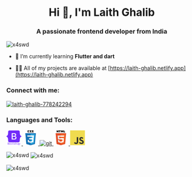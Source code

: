 <h1 align="center">Hi 👋, I'm Laith Ghalib</h1>
<h3 align="center">A passionate frontend developer from India</h3>

<p align="left"> <img src="https://komarev.com/ghpvc/?username=x4swd&label=Profile%20views&color=0e75b6&style=flat" alt="x4swd" /> </p>

- 🌱 I’m currently learning **Flutter and dart**

- 👨‍💻 All of my projects are available at [https://laith-ghalib.netlify.app](https://laith-ghalib.netlify.app)

<h3 align="left">Connect with me:</h3>
<p align="left">
<a href="https://linkedin.com/in/laith-ghalib-778242294" target="blank"><img align="center" src="https://raw.githubusercontent.com/rahuldkjain/github-profile-readme-generator/master/src/images/icons/Social/linked-in-alt.svg" alt="laith-ghalib-778242294" height="30" width="40" /></a>
</p>

<h3 align="left">Languages and Tools:</h3>
<p align="left"> <a href="https://getbootstrap.com" target="_blank" rel="noreferrer"> <img src="https://raw.githubusercontent.com/devicons/devicon/master/icons/bootstrap/bootstrap-plain-wordmark.svg" alt="bootstrap" width="40" height="40"/> </a> <a href="https://www.w3schools.com/css/" target="_blank" rel="noreferrer"> <img src="https://raw.githubusercontent.com/devicons/devicon/master/icons/css3/css3-original-wordmark.svg" alt="css3" width="40" height="40"/> </a> <a href="https://git-scm.com/" target="_blank" rel="noreferrer"> <img src="https://www.vectorlogo.zone/logos/git-scm/git-scm-icon.svg" alt="git" width="40" height="40"/> </a> <a href="https://www.w3.org/html/" target="_blank" rel="noreferrer"> <img src="https://raw.githubusercontent.com/devicons/devicon/master/icons/html5/html5-original-wordmark.svg" alt="html5" width="40" height="40"/> </a> <a href="https://developer.mozilla.org/en-US/docs/Web/JavaScript" target="_blank" rel="noreferrer"> <img src="https://raw.githubusercontent.com/devicons/devicon/master/icons/javascript/javascript-original.svg" alt="javascript" width="40" height="40"/> </a> </p>

<p><img align="left" src="https://github-readme-stats.vercel.app/api/top-langs?username=x4swd&show_icons=true&locale=en&layout=compact" alt="x4swd" /></p>

<p>&nbsp;<img align="center" src="https://github-readme-stats.vercel.app/api?username=x4swd&show_icons=true&locale=en" alt="x4swd" /></p>

<p><img align="center" src="https://github-readme-streak-stats.herokuapp.com/?user=x4swd&" alt="x4swd" /></p>
